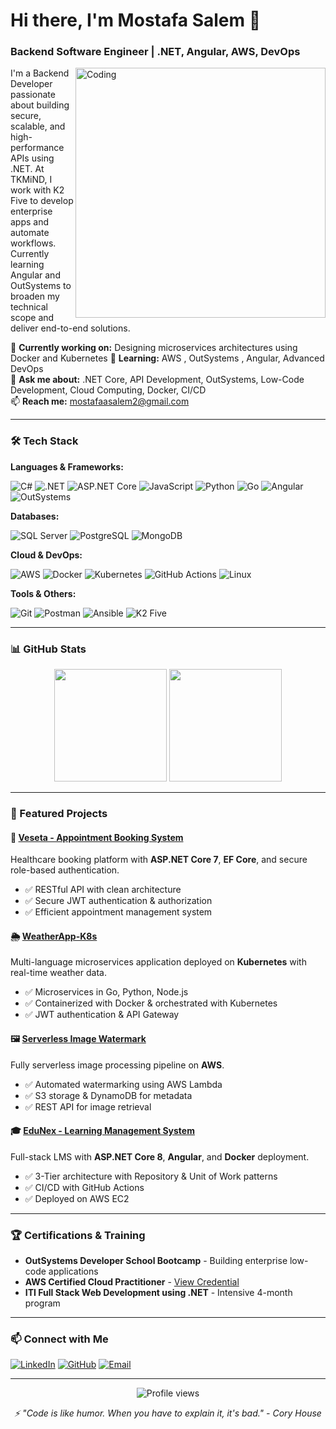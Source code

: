 # Hi there, I'm Mostafa Salem 👋

### Backend Software Engineer | .NET, Angular, AWS, DevOps

<img align="right" alt="Coding" width="400" src="https://user-images.githubusercontent.com/74038190/229223263-cf2e4b07-2615-4f87-9c38-e37600f8381a.gif">

I'm a Backend Developer passionate about building secure, scalable, and high-performance APIs using .NET.
At TKMiND, I work with K2 Five to develop enterprise apps and automate workflows.
Currently learning Angular and OutSystems to broaden my technical scope and deliver end-to-end solutions.


🔭 **Currently working on:** Designing microservices architectures using Docker and Kubernetes 
🌱 **Learning:** AWS , OutSystems , Angular, Advanced DevOps  
💬 **Ask me about:** .NET Core, API Development, OutSystems, Low-Code Development, Cloud Computing, Docker, CI/CD  
📫 **Reach me:** mostafaasalem2@gmail.com  

---

### 🛠️ Tech Stack

**Languages & Frameworks:**

![C#](https://img.shields.io/badge/C%23-239120?style=for-the-badge&logo=c-sharp&logoColor=white)
![.NET](https://img.shields.io/badge/.NET-512BD4?style=for-the-badge&logo=dotnet&logoColor=white)
![ASP.NET Core](https://img.shields.io/badge/ASP.NET_Core-512BD4?style=for-the-badge&logo=dotnet&logoColor=white)
![JavaScript](https://img.shields.io/badge/JavaScript-F7DF1E?style=for-the-badge&logo=javascript&logoColor=black)
![Python](https://img.shields.io/badge/Python-3776AB?style=for-the-badge&logo=python&logoColor=white)
![Go](https://img.shields.io/badge/Go-00ADD8?style=for-the-badge&logo=go&logoColor=white)
![Angular](https://img.shields.io/badge/Angular-DD0031?style=for-the-badge&logo=angular&logoColor=white)
![OutSystems](https://img.shields.io/badge/OutSystems-E60000?style=for-the-badge&logo=outsystems&logoColor=white)

**Databases:**

![SQL Server](https://img.shields.io/badge/SQL_Server-CC2927?style=for-the-badge&logo=microsoft-sql-server&logoColor=white)
![PostgreSQL](https://img.shields.io/badge/PostgreSQL-316192?style=for-the-badge&logo=postgresql&logoColor=white)
![MongoDB](https://img.shields.io/badge/MongoDB-47A248?style=for-the-badge&logo=mongodb&logoColor=white)

**Cloud & DevOps:**

![AWS](https://img.shields.io/badge/AWS-232F3E?style=for-the-badge&logo=amazon-aws&logoColor=white)
![Docker](https://img.shields.io/badge/Docker-2496ED?style=for-the-badge&logo=docker&logoColor=white)
![Kubernetes](https://img.shields.io/badge/Kubernetes-326CE5?style=for-the-badge&logo=kubernetes&logoColor=white)
![GitHub Actions](https://img.shields.io/badge/GitHub_Actions-2088FF?style=for-the-badge&logo=github-actions&logoColor=white)
![Linux](https://img.shields.io/badge/Linux-FCC624?style=for-the-badge&logo=linux&logoColor=black)

**Tools & Others:**

![Git](https://img.shields.io/badge/Git-F05032?style=for-the-badge&logo=git&logoColor=white)
![Postman](https://img.shields.io/badge/Postman-FF6C37?style=for-the-badge&logo=postman&logoColor=white)
![Ansible](https://img.shields.io/badge/Ansible-EE0000?style=for-the-badge&logo=ansible&logoColor=white)
![K2 Five](https://img.shields.io/badge/K2_Five-0066CC?style=for-the-badge&logo=data:image/png;base64,iVBORw0KGgoAAAANSUhEUgAAAA4AAAAOCAYAAAAfSC3RAAAABHNCSVQICAgIfAhkiAAAAAlwSFlzAAAA7AAAAOwBeShxvQAAABl0RVh0U29mdHdhcmUAd3d3Lmlua3NjYXBlLm9yZ5vuPBoAAADLSURBVCiRY2AYBaNgFIyCUTAKRgEpgJmZeQMDA8N/MJufnz8fXRMDAwPDf1QAU8P/ERsbGxuYRkZG5v9kACYGBgYGdE1gJ6Jr+E9OaDEwMDBiOJGcaDwEyEkGZFdjaDx69Cg5TkTXCLYC3YkYpaMkYUKSBlKdSFI0kqSBlGgkOhpJikZiopHkaCQ6GkmORoKikaxoJCoaSY5GvNFIdjTijUaSo5Gsh5KCHkpK+vAa6O2hHAWjYBSMglEwCkbBKBgFo2AUjAICAQBvejMfDhRU1gAAAABJRU5ErkJggg==&logoColor=white)

---

### 📊 GitHub Stats

<p align="center">
  <img height="180em" src="https://github-readme-stats.vercel.app/api?username=moostafasal&show_icons=true&theme=tokyonight&include_all_commits=true&count_private=true"/>
  <img height="180em" src="https://github-readme-stats.vercel.app/api/top-langs/?username=moostafasal&layout=compact&langs_count=8&theme=tokyonight"/>
</p>



---

### 🚀 Featured Projects

#### 🏥 [Veseta - Appointment Booking System](https://github.com/moostafasal/Veseta-API)
Healthcare booking platform with **ASP.NET Core 7**, **EF Core**, and secure role-based authentication.
- ✅ RESTful API with clean architecture
- ✅ Secure JWT authentication & authorization
- ✅ Efficient appointment management system

#### 🌦️ [WeatherApp-K8s](https://github.com/moostafasal/WeatherApp-K8s)
Multi-language microservices application deployed on **Kubernetes** with real-time weather data.
- ✅ Microservices in Go, Python, Node.js
- ✅ Containerized with Docker & orchestrated with Kubernetes
- ✅ JWT authentication & API Gateway

#### 🖼️ [Serverless Image Watermark](https://github.com/moostafasal/serverless-image-watermark)
Fully serverless image processing pipeline on **AWS**.
- ✅ Automated watermarking using AWS Lambda
- ✅ S3 storage & DynamoDB for metadata
- ✅ REST API for image retrieval

#### 🎓 [EduNex - Learning Management System](https://github.com/moostafasal/EdunexBack)
Full-stack LMS with **ASP.NET Core 8**, **Angular**, and **Docker** deployment.
- ✅ 3-Tier architecture with Repository & Unit of Work patterns
- ✅ CI/CD with GitHub Actions
- ✅ Deployed on AWS EC2

---

### 🏆 Certifications & Training

- **OutSystems Developer School Bootcamp** - Building enterprise low-code applications
- **AWS Certified Cloud Practitioner** - [View Credential](https://www.credly.com/badges/your-badge-id)
- **ITI Full Stack Web Development using .NET** - Intensive 4-month program

---

### 📫 Connect with Me

[![LinkedIn](https://img.shields.io/badge/LinkedIn-0077B5?style=for-the-badge&logo=linkedin&logoColor=white)](https://linkedin.com/in/mostafasal)
[![GitHub](https://img.shields.io/badge/GitHub-100000?style=for-the-badge&logo=github&logoColor=white)](https://github.com/moostafasal)
[![Email](https://img.shields.io/badge/Email-D14836?style=for-the-badge&logo=gmail&logoColor=white)](mailto:mostafaasalem2@gmail.com)

---

<p align="center">
  <img src="https://komarev.com/ghpvc/?username=moostafasal&label=Profile%20Views&color=0e75b6&style=flat" alt="Profile views" />
</p>

<p align="center">
  <i>⚡ "Code is like humor. When you have to explain it, it's bad." - Cory House</i>
</p>
